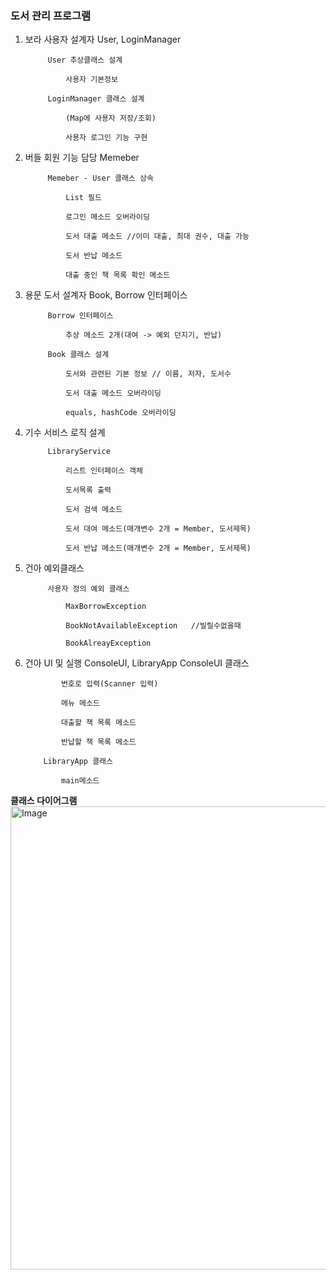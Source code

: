 ### 도서 관리 프로그램

1. 보라	사용자 설계자	User, LoginManager

			User 추상클래스 설계
   
				사용자 기본정보
   
			LoginManager 클래스 설계
   
				(Map에 사용자 저장/조회)
   
				사용자 로그인 기능 구현
   

3. 버들	회원 기능 담당 	Memeber
   
			Memeber - User 클래스 상속
 
				List 필드
   
				로그인 메소드 오버라이딩
   
				도서 대출 메소드 //이미 대출, 최대 권수, 대출 가능
   
				도서 반납 메소드
   
				대출 중인 책 목록 확인 메소드


5. 용문	도서 설계자	Book, Borrow 인터페이스

   			Borrow 인터페이스
 
				추상 메소드 2개(대여 -> 예외 던지기, 반납)
   
			Book 클래스 설계
   
				도서와 관련된 기본 정보 // 이름, 저자, 도서수
   
				도서 대출 메소드 오버라이딩
   
				equals, hashCode 오버라이딩
   
   

7. 기수	서비스 로직 설계
   
 			LibraryService
   
   				리스트 인터페이스 객체
 
				도서목록 출력
    
				도서 검색 메소드
    
				도서 대여 메소드(매개변수 2개 = Member, 도서제목)
    
				도서 반납 메소드(매개변수 2개 = Member, 도서제목)
    

9. 건아	예외클래스
    
 			사용자 정의 예외 클래스
   
   				MaxBorrowException		

				BookNotAvailableException 	//빌릴수없을때
   
				BookAlreayException		
   

11. 건아 UI 및 실행	ConsoleUI, LibraryApp
			ConsoleUI 클래스

   				번호로 입력(Scanner 입력)
		      
   				메뉴 메소드
		      
   				대출할 책 목록 메소드
		      
   				반납할 책 목록 메소드
		      
   			LibraryApp 클래스
		      
   				main메소드



__클래스 다이어그램__
 <img width="1478" height="741" alt="Image" src="https://github.com/user-attachments/assets/c2da50a7-b3b2-4012-ab50-e1557173fe3f" />
